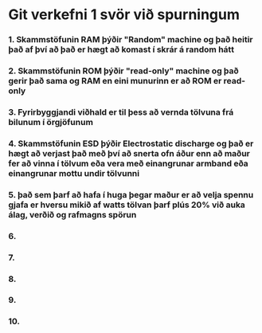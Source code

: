 # Git verkefni 1 svör við spurningum
### 1. Skammstöfunin RAM þýðir "Random" machine og það heitir það af því að það er hægt að komast í skrár á random hátt

### 2. Skammstöfunin ROM þýðir "read-only" machine og það gerir það sama og RAM en eini munurinn er að ROM er read-only

### 3. Fyrirbyggjandi viðhald er til þess að vernda tölvuna frá bilunum í örgjöfunum

### 4. Skammstöfunin ESD þýðir Electrostatic discharge og það er hægt að verjast það með því að snerta ofn áður enn að maður fer að vinna í tölvum eða vera með einangrunar armband eða einangrunar mottu undir tölvunni

### 5. það sem þarf að hafa í huga þegar maður er að velja spennu gjafa er hversu mikið af watts tölvan þarf plús 20% við auka álag, verðið og rafmagns spörun

### 6. 

### 7. 

### 8. 

### 9. 

### 10. 